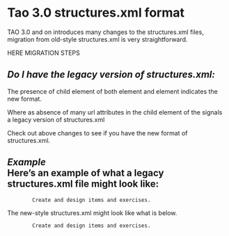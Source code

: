 <!--
parent:
    title: TAO_3_0
author:
    - 'Aamir Rasheed'
created_at: '2014-09-19 10:36:32'
updated_at: '2014-09-19 14:06:21'
tags:
    - 'TAO 3 0'
-->

Tao 3.0 structures.xml format
=============================

TAO 3.0 and on introduces many changes to the structures.xml files, migration from old-style structures.xml is very straightforward.

HERE MIGRATION STEPS

***Do I have the legacy version of structures.xml:***
-----------------------------------------------------

The presence of <icon> child element of both <structure> element and <action> element indicates the new format.<br/>

Where as absence of many url attributes in the <tree> child element of the <trees> signals a legacy version of structures.xml

Check out above changes to see if you have the new format of structures.xml.

***Example***\
Here’s an example of what a legacy structures.xml file might look like:
-----------------------------------------------------------------------




        
            Create and design items and exercises.
            
                
                    
                        
                    
                    
                        
                        
                        
                        
                        
                        
                        
                        
                        
                        
                        
                    
                
                
                            
            
        

The new-style structures.xml might look like what is below.




        
            Create and design items and exercises.
            
            
                
                    
                        
                    
                    
                        
                            
                        
                        
                            
                        
                        
                            
                        
                        
                            
                        
                        
                            
                        
                        
                            
                        
                        
                            
                        
                        
                            
                        
                        
                            
                        
                        
                            
                        
                        
                            
                        
                        
                            
                        
                        
                            
                        
                        
                            
                        
                    
                
            
        

